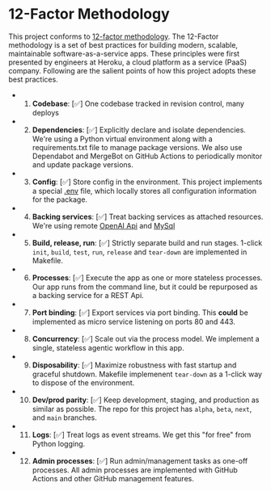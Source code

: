# 12-Factor Methodology

This project conforms to [12-factor methodology](https://12factor.net/). The 12-Factor methodology is a set of best practices for building modern, scalable, maintainable software-as-a-service apps. These principles were first presented by engineers at Heroku, a cloud platform as a service (PaaS) company. Following are the salient points of how this project adopts these best practices.

- 1. **Codebase**: [✅] One codebase tracked in revision control, many deploys
- 2. **Dependencies**: [✅] Explicitly declare and isolate dependencies. We're using a Python virtual environment along with a requirements.txt file to manage package versions. We also use Dependabot and MergeBot on GitHub Actions to periodically monitor and update package versions.
- 3. **Config**: [✅] Store config in the environment. This project implements a special [.env](../.env) file, which locally stores all configuration information for the package.
- 4. **Backing services**: [✅] Treat backing services as attached resources. We're using remote [OpenAI Api](https://openai.com/) and [MySql](https://www.mysql.com/)
- 5. **Build, release, run**: [✅] Strictly separate build and run stages. 1-click `init`, `build`, `test`, `run`, `release` and `tear-down` are implemented in Makefile.
- 6. **Processes**: [✅] Execute the app as one or more stateless processes. Our app runs from the command line, but it could be repurposed as a backing service for a REST Api.
- 7. **Port binding**: [✅] Export services via port binding. This **could** be implemented as micro service listening on ports 80 and 443.
- 8. **Concurrency**: [✅] Scale out via the process model. We implement a single, stateless agentic workflow in this app.
- 9. **Disposability**: [✅] Maximize robustness with fast startup and graceful shutdown. Makefile implemenent `tear-down` as a 1-click way to dispose of the environment.
- 10. **Dev/prod parity**: [✅] Keep development, staging, and production as similar as possible. The repo for this project has `alpha`, `beta`, `next`, and `main` branches.
- 11. **Logs**: [✅] Treat logs as event streams. We get this "for free" from Python logging.
- 12. **Admin processes**: [✅] Run admin/management tasks as one-off processes. All admin processes are implemented with GitHub Actions and other GitHub management features.
